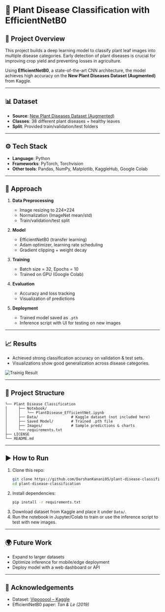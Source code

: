 # 🌱 Plant Disease Classification with EfficientNetB0

## 📌 Project Overview
This project builds a deep learning model to classify plant leaf images into multiple disease categories. Early detection of plant diseases is crucial for improving crop yield and preventing losses in agriculture.  

Using **EfficientNetB0**, a state-of-the-art CNN architecture, the model achieves high accuracy on the **New Plant Diseases Dataset (Augmented)** from Kaggle.

---

## 📊 Dataset
- **Source**: [New Plant Diseases Dataset (Augmented)](https://www.kaggle.com/datasets/vipoooool/new-plant-diseases-dataset)  
- **Classes**: 38 different plant diseases + healthy leaves  
- **Split**: Provided train/validation/test folders  

---

## ⚙️ Tech Stack
- **Language**: Python  
- **Frameworks**: PyTorch, Torchvision  
- **Other tools**: Pandas, NumPy, Matplotlib, KaggleHub, Google Colab  

---

## 🚀 Approach
1. **Data Preprocessing**
   - Image resizing to 224×224  
   - Normalization (ImageNet mean/std)  
   - Train/validation/test split  

2. **Model**
   - EfficientNetB0 (transfer learning)  
   - Adam optimizer, learning rate scheduling  
   - Gradient clipping + weight decay  

3. **Training**
   - Batch size = 32, Epochs = 10  
   - Trained on GPU (Google Colab)  

4. **Evaluation**
   - Accuracy and loss tracking  
   - Visualization of predictions  

5. **Deployment**
   - Trained model saved as `.pth`  
   - Inference script with UI for testing on new images  

---

## 📈 Results
- Achieved strong classification accuracy on validation & test sets.  
- Visualizations show good generalization across disease categories.  

![Trainig Result](Images/Result.png)

---

## 📂 Project Structure
```
└── Plant Disease Classification
│     ├── Notebook/
│     │   └── PlantDisease_EfficientNet.ipynb
│     ├── Data/               # Kaggle dataset (not included here)
│     ├── Saved Model/        # Trained .pth file
│     ├── Images/             # Sample predictions & charts
│     └── requirements.txt
├── LICENSE
└── README.md
```

---

## ▶️ How to Run
1. Clone this repo:  
   ```bash
   git clone https://github.com/DarshanKanani05/plant-disease-classification.git
   cd plant-disease-classification
   ```
2. Install dependencies:  
   ```bash
   pip install -r requirements.txt
   ```
3. Download dataset from Kaggle and place it under `Data/`.  
4. Run the notebook in Jupyter/Colab to train or use the inference script to test with new images.  

---

## 🌍 Future Work
- Expand to larger datasets  
- Optimize inference for mobile/edge deployment  
- Deploy model with a web dashboard or API  

---

## 🙌 Acknowledgements
- Dataset: [Vipoooool – Kaggle](https://www.kaggle.com/datasets/vipoooool/new-plant-diseases-dataset)  
- EfficientNetB0 paper: *Tan & Le (2019)*  
